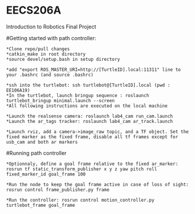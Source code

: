 # EECS206A
Introduction to Robotics Final Project

#Getting started with path controller:

	*Clone repo/pull changes
	*catkin_make in root directory
	*source devel/setup.bash in setup directory

	*add "export ROS_MASTER_URI=http://[TurtleID].local:11311" line to your .bashrc (and source .bashrc)

	*ssh into the turtlebot: ssh turtlebot@[TurtleID].local (pwd : EE106A19)
	*In the turtlebot, launch bringup sequence : roslaunch turtlebot_bringup minimal.launch --screen
	*All following instructions are executed on the local machine

	*Launch the realsense camera: roslaunch lab4_cam run_cam.launch
	*Launch the ar_tags tracker: roslaunch lab4_cam ar_track.launch

	*Launch rviz, add a camera->image_raw topic, and a TF object. Set the fixed marker as the fixed frame, disable all tf frames except for usb_cam and both ar markers

#Running path controller

	*Optionnaly, define a goal frame relative to the fixed ar_marker: rosrun tf static_transform_publisher x y z yaw pitch roll fixed_marker_id goal_frame 100

	*Run the node to keep the goal frame active in case of loss of sight: rosrun control frame_publisher.py frame

	*Run the controller: rosrun control motion_controller.py turtlebot_frame goal_frame